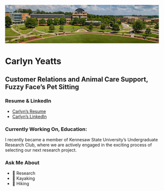 ![](https://github.com/carlynyeatts/carlynyeatts/blob/main/KSU.jpeg)
# Carlyn Yeatts
## Customer Relations and Animal Care Support, Fuzzy Face’s Pet Sitting

### Resume & LinkedIn
- [Carlyn’s Resume](https://github.com/carlynyeatts/carlynyeatts/blob/main/Resume.pdf)
- [Carlyn’s LinkedIn](https://www.linkedin.com/in/carlyn-yeatts/)

### Currently Working On, Education:

I recently became a member of Kennesaw State University’s Undergraduate Research Club, where we are actively engaged in the exciting process of selecting our next research project. 

### Ask Me About

- :notebook: Research
- :canoe: Kayaking
- :sunrise_over_mountains: Hiking
